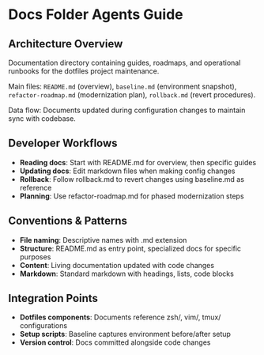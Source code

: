 # Docs Folder Agents Guide

## Architecture Overview

Documentation directory containing guides, roadmaps, and operational runbooks for the dotfiles project maintenance.

Main files: `README.md` (overview), `baseline.md` (environment snapshot), `refactor-roadmap.md` (modernization plan), `rollback.md` (revert procedures).

Data flow: Documents updated during configuration changes to maintain sync with codebase.

## Developer Workflows

- **Reading docs**: Start with README.md for overview, then specific guides
- **Updating docs**: Edit markdown files when making config changes
- **Rollback**: Follow rollback.md to revert changes using baseline.md as reference
- **Planning**: Use refactor-roadmap.md for phased modernization steps

## Conventions & Patterns

- **File naming**: Descriptive names with .md extension
- **Structure**: README.md as entry point, specialized docs for specific purposes
- **Content**: Living documentation updated with code changes
- **Markdown**: Standard markdown with headings, lists, code blocks

## Integration Points

- **Dotfiles components**: Documents reference zsh/, vim/, tmux/ configurations
- **Setup scripts**: Baseline captures environment before/after setup
- **Version control**: Docs committed alongside code changes